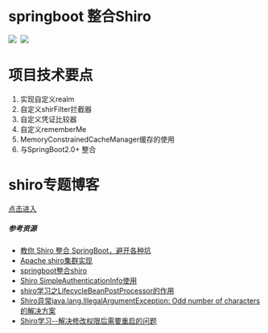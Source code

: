 # springboot 整合Shiro
![](https://img.shields.io/badge/SpringBoot-2.0.4-blue.svg)&nbsp;&nbsp;![](https://img.shields.io/badge/Shiro-1.4-brightgreen.svg)
# 项目技术要点
1. 实现自定义realm
2. 自定义shirFilter拦截器
3. 自定义凭证比较器
4. 自定义rememberMe
5. MemoryConstrainedCacheManager缓存的使用
6. 与SpringBoot2.0+ 整合

# shiro专题博客
[点击进入](https://blog.csdn.net/new_yao/article/category/9301263)
##### 参考资源
 - [教你 Shiro 整合 SpringBoot，避开各种坑
](https://blog.csdn.net/weixin_38132621/article/details/80216056)
- [Apache shiro集群实现](https://blog.csdn.net/lishehe/article/details/45219023)
- [springboot整合shiro](https://blog.csdn.net/qq_34021712/article/details/80294096)
- [Shiro SimpleAuthenticationInfo使用](https://blog.csdn.net/qq_35981283/article/details/78634575)
- [shiro学习之LifecycleBeanPostProcessor的作用](https://blog.csdn.net/hxm_code/article/details/78697305)
- [Shiro异常java.lang.IllegalArgumentException: Odd number of characters的解决方案](https://blog.csdn.net/weixin_38278878/article/details/81054672)
- [Shiro学习--解决修改权限后需要重启的问题](https://blog.csdn.net/u010351766/article/details/78364711)
